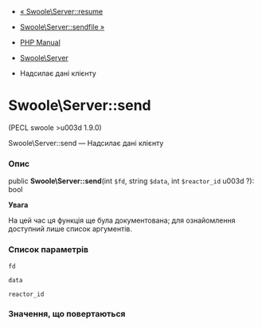 - [« Swoole\Server::resume](swoole-server.resume.md)
- [Swoole\Server::sendfile »](swoole-server.sendfile.md)

- [PHP Manual](index.md)
- [Swoole\Server](class.swoole-server.md)
- Надсилає дані клієнту

# Swoole\Server::send

(PECL swoole \>u003d 1.9.0)

Swoole\Server::send — Надсилає дані клієнту

### Опис

public **Swoole\Server::send**(int `$fd`, string `$data`, int
`$reactor_id` u003d ?): bool

**Увага**

На цей час ця функція ще була документована; для
ознайомлення доступний лише список аргументів.

### Список параметрів

`fd`

`data`

`reactor_id`

### Значення, що повертаються
